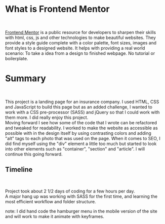 <h1>What is Frontend Mentor</h1><br>
<p>
<a href="www.frontendmentor.com">Frontend Mentor</a> is a public resource for developers to sharpen their skills with html, css, js and other technologies to make beautiful websites. 
They provide a style guide complete with a color palette, font sizes, images and font styles to a designed website. 
It helps with providing a real world scenario: To take a idea from a design to finished webpage. No tutorial or boilerplate. 
</p>

<h1>Summary</h1><br>

<p>
This project is a landing page for an insurance company. I used HTML, CSS and JavaScript to build this page but as an added challenge,
I wanted to work with a CSS pre-processor (SASS) and jQuery so that I could work with them more. I did really enjoy this project.<br>
Moving forward I see how some of the code that I wrote can be refactored and tweaked for readability. I worked to make the website as accessible as 
possible with in the design itself by using contrasting colors and adding "alt" tags to each photo that was used on the page. 
When it comes to SEO, I did find myself using the "div" element a little too much but started to look into other elements such as "container", "section"
and "article". I will continue this going forward.
</p>

<h2>Timeline</h2><br>
<p>
Project took about 2 1/2 days of coding for a few hours per day.<br>
A major hang up was working with SASS for the first time, and learning the most efficient workflow and folder structure.<br> 

note: I did hand code the hamburger menu in the mobile version of the site and will work to make it animate with keyframes.
</p>
